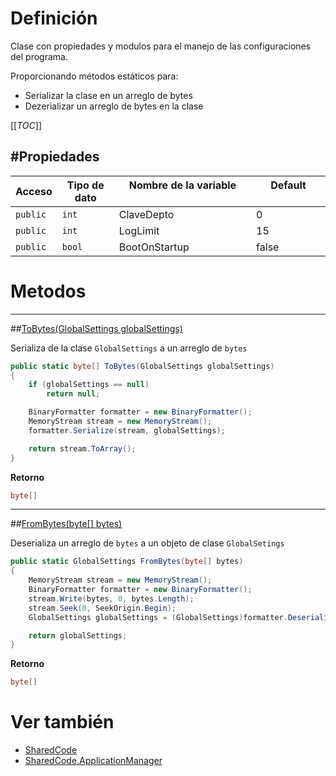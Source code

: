 # Definición
Clase con propiedades y modulos para el manejo de las configuraciones del programa.

Proporcionando métodos estáticos para: 
- Serializar la clase en un arreglo de bytes
- Dezerializar un arreglo de bytes en la clase

[[_TOC_]]

#Propiedades
----

| Acceso   | Tipo de dato | Nombre de la variable &emsp;&emsp;&emsp;&emsp;&emsp; | Default &emsp;&emsp;&emsp;&emsp; |
|----------|--------------|------------------------------------------------------|----------------------------------|
| `public` | `int`        | ClaveDepto                                           | 0                                |
| `public` | `int`        | LogLimit                                             | 15                               |
| `public` | `bool`       | BootOnStartup                                        | false                            |

# Metodos
----
##[ToBytes(GlobalSettings globalSettings)]()

Serializa de la clase `GlobalSettings` a un arreglo de `bytes`

``` csharp
public static byte[] ToBytes(GlobalSettings globalSettings)
{
    if (globalSettings == null)
        return null;

    BinaryFormatter formatter = new BinaryFormatter();
    MemoryStream stream = new MemoryStream();
    formatter.Serialize(stream, globalSettings);

    return stream.ToArray();
}
```

**Retorno**
``` csharp 
byte[]
```

----
##[FromBytes(byte[] bytes)]()

Deserializa un arreglo de `bytes` a un objeto de clase `GlobalSetings`

``` csharp
public static GlobalSettings FromBytes(byte[] bytes)
{
    MemoryStream stream = new MemoryStream();
    BinaryFormatter formatter = new BinaryFormatter();
    stream.Write(bytes, 0, bytes.Length);
    stream.Seek(0, SeekOrigin.Begin);
    GlobalSettings globalSettings = (GlobalSettings)formatter.Deserialize(stream);

    return globalSettings;
}
```

**Retorno**
``` csharp 
byte[]
```

# Ver también
- [SharedCode](/SharedCode)
- [SharedCode.ApplicationManager](/SharedCode/SharedCode.ApplicationManager)